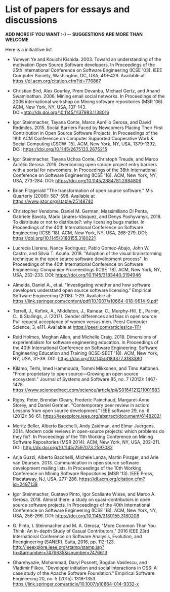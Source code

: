# List of papers for essays and discussions

**ADD MORE IF YOU WANT :-) -- SUGGESTIONS ARE MORE THAN WELCOME**

Here is a initial/live list

* Yunwen Ye and Kouichi Kishida. 2003. Toward an understanding of the motivation Open Source Software developers. In Proceedings of the 25th International Conference on Software Engineering (ICSE '03). IEEE Computer Society, Washington, DC, USA, 419-429. Available at https://dl.acm.org/citation.cfm?id=776867

*  Christian Bird, Alex Gourley, Prem Devanbu, Michael Gertz, and Anand Swaminathan. 2006. Mining email social networks. In Proceedings of the 2006 international workshop on Mining software repositories (MSR '06). ACM, New York, NY, USA, 137-143. DOI=http://dx.doi.org/10.1145/1137983.1138016 

*  Igor Steinmacher, Tayana Conte, Marco Aurélio Gerosa, and David Redmiles. 2015. Social Barriers Faced by Newcomers Placing Their First Contribution in Open Source Software Projects. In Proceedings of the 18th ACM Conference on Computer Supported Cooperative Work & Social Computing (CSCW '15). ACM, New York, NY, USA, 1379-1392. DOI: https://doi.org/10.1145/2675133.2675215 

*  Igor Steinmacher, Tayana Uchoa Conte, Christoph Treude, and Marco Aurélio Gerosa. 2016. Overcoming open source project entry barriers with a portal for newcomers. In Proceedings of the 38th International Conference on Software Engineering (ICSE '16). ACM, New York, NY, USA, 273-284. DOI: https://doi.org/10.1145/2884781.2884806 

* Brian Fitzgerald "The transformation of open source software." Mis Quarterly (2006): 587-598. Available at https://www.jstor.org/stable/25148740 

*  Christopher Vendome, Daniel M. German, Massimiliano Di Penta, Gabriele Bavota, Mario Linares-Vásquez, and Denys Poshyvanyk. 2018. To distribute or not to distribute?: why licensing bugs matter. In Proceedings of the 40th International Conference on Software Engineering (ICSE '18). ACM, New York, NY, USA, 268-279. DOI: https://doi.org/10.1145/3180155.3180221 

*  Lucrecia Llerena, Nancy Rodriguez, Pablo Gomez-Abajo, John W. Castro, and Silvia T. Acuña. 2018. "Adoption of the visual brainstorming technique in the open source software development process". In Proceedings of the 40th International Conference on Software Engineering: Companion Proceeedings (ICSE '18). ACM, New York, NY, USA, 232-233. DOI: https://doi.org/10.1145/3183440.3194946 

* Almeida, Daniel A., et al. "Investigating whether and how software developers understand open source software licensing." Empirical Software Engineering (2018): 1-29. Available at: https://link.springer.com/content/pdf/10.1007/s10664-018-9614-9.pdf

* Terrell, J., Kofink, A., Middleton, J., Rainear, C., Murphy-Hill, E., Parnin, C., & Stallings, J. (2017). Gender differences and bias in open source: Pull request acceptance of women versus men. PeerJ Computer Science, 3, e111. Available at https://peerj.com/articles/cs-111/

*  Reid Holmes, Meghan Allen, and Michelle Craig. 2018. Dimensions of experientialism for software engineering education. In Proceedings of the 40th International Conference on Software Engineering: Software Engineering Education and Training (ICSE-SEET '18). ACM, New York, NY, USA, 31-39. DOI: https://doi.org/10.1145/3183377.3183380 

* Kilamo, Terhi, Imed Hammouda, Tommi Mikkonen, and Timo Aaltonen. "From proprietary to open source—Growing an open source ecosystem." Journal of Systems and Software 85, no. 7 (2012): 1467-1478. https://www.sciencedirect.com/science/article/pii/S0164121211001683

* Rigby, Peter, Brendan Cleary, Frederic Painchaud, Margaret-Anne Storey, and Daniel German. "Contemporary peer review in action: Lessons from open source development." IEEE software 29, no. 6 (2012): 56-61. https://ieeexplore.ieee.org/abstract/document/6148202/

*  Moritz Beller, Alberto Bacchelli, Andy Zaidman, and Elmar Juergens. 2014. Modern code reviews in open-source projects: which problems do they fix?. In Proceedings of the 11th Working Conference on Mining Software Repositories (MSR 2014). ACM, New York, NY, USA, 202-211. DOI: http://dx.doi.org/10.1145/2597073.2597082 

*  Anja Guzzi, Alberto Bacchelli, Michele Lanza, Martin Pinzger, and Arie van Deursen. 2013. Communication in open source software development mailing lists. In Proceedings of the 10th Working Conference on Mining Software Repositories (MSR '13). IEEE Press, Piscataway, NJ, USA, 277-286. https://dl.acm.org/citation.cfm?id=2487139

*  Igor Steinmacher, Gustavo Pinto, Igor Scaliante Wiese, and Marco A. Gerosa. 2018. Almost there: a study on quasi-contributors in open source software projects. In Proceedings of the 40th International Conference on Software Engineering (ICSE '18). ACM, New York, NY, USA, 256-266. DOI: https://doi.org/10.1145/3180155.3180208 

* G. Pinto, I. Steinmacher and M. A. Gerosa, "More Common Than You Think: An In-depth Study of Casual Contributors," 2016 IEEE 23rd International Conference on Software Analysis, Evolution, and Reengineering (SANER), Suita, 2016, pp. 112-123. http://ieeexplore.ieee.org/stamp/stamp.jsp?tp=&arnumber=7476635&isnumber=7476613

* Gharehyazie, Mohammad, Daryl Posnett, Bogdan Vasilescu, and Vladimir Filkov. "Developer initiation and social interactions in OSS: A case study of the Apache Software Foundation." Empirical Software Engineering 20, no. 5 (2015): 1318-1353. https://link.springer.com/article/10.1007/s10664-014-9332-x



